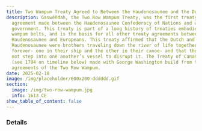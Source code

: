 ```yaml
---
title: Two Wampum Treaty Agreed to Between the Haudenosaunee and the Dutch
description: Gaswéñdah, the Two Row Wampum Treaty, was the first treaty
  agreement made between the Haudenosaunee Confederacy of Nations and a European
  government. This treaty is part of a long history of treaties embodied in
  wampum belts, and is the basis for all other treaty agreements between the
  Haudenosaunee and Europeans. This treaty affirmed that the Dutch and the
  Haudenosaunee were brothers traveling down the river of life together in peace
  forever- one in their ship and the other in their canoe- and that they would
  not step into one another’s vessel to disrupt it. The Treaty of Canandaigua
  (see 1794 on timeline below) made with George Washington build from the
  agreements of the Two Row Wampum.
date: 2025-02-18
image: /img/placeholder/600x200-dddddd.gif
section:
  image: /img/two-row-wampum.jpg
  info: 1613 CE
show_table_of_content: false
---
```

### Details
